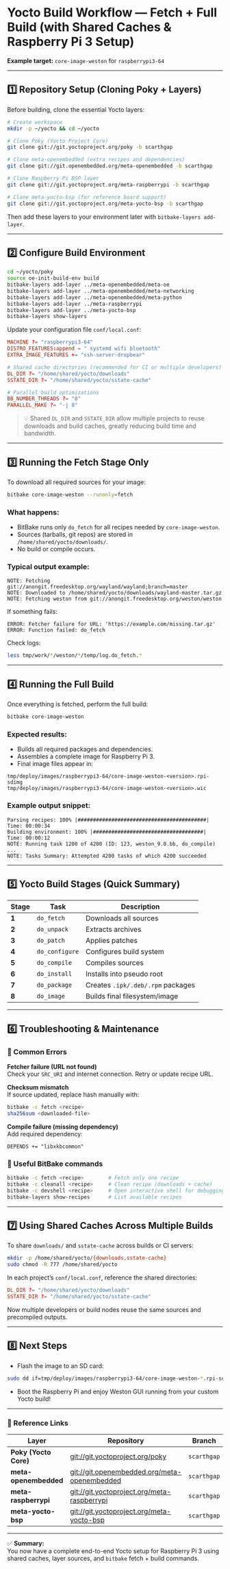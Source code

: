 # Yocto Build Workflow — Fetch + Full Build (with Shared Caches & Raspberry Pi 3 Setup)
**Example target:** `core-image-weston` for `raspberrypi3-64`

---

## 1️⃣ Repository Setup (Cloning Poky + Layers)

Before building, clone the essential Yocto layers:

```bash
# Create workspace
mkdir -p ~/yocto && cd ~/yocto

# Clone Poky (Yocto Project Core)
git clone git://git.yoctoproject.org/poky -b scarthgap

# Clone meta-openembedded (extra recipes and dependencies)
git clone git://git.openembedded.org/meta-openembedded -b scarthgap

# Clone Raspberry Pi BSP layer
git clone git://git.yoctoproject.org/meta-raspberrypi -b scarthgap

# Clone meta-yocto-bsp (for reference board support)
git clone git://git.yoctoproject.org/meta-yocto-bsp -b scarthgap
```

Then add these layers to your environment later with `bitbake-layers add-layer`.

---

## 2️⃣ Configure Build Environment

```bash
cd ~/yocto/poky
source oe-init-build-env build
bitbake-layers add-layer ../meta-openembedded/meta-oe
bitbake-layers add-layer ../meta-openembedded/meta-networking
bitbake-layers add-layer ../meta-openembedded/meta-python
bitbake-layers add-layer ../meta-raspberrypi
bitbake-layers add-layer ../meta-yocto-bsp
bitbake-layers show-layers
```

Update your configuration file `conf/local.conf`:

```conf
MACHINE ?= "raspberrypi3-64"
DISTRO_FEATURES:append = " systemd wifi bluetooth"
EXTRA_IMAGE_FEATURES += "ssh-server-dropbear"

# Shared cache directories (recommended for CI or multiple developers)
DL_DIR ?= "/home/shared/yocto/downloads"
SSTATE_DIR ?= "/home/shared/yocto/sstate-cache"

# Parallel build optimizations
BB_NUMBER_THREADS ?= "8"
PARALLEL_MAKE ?= "-j 8"
```

> 💡 Shared `DL_DIR` and `SSTATE_DIR` allow multiple projects to reuse downloads and build caches, greatly reducing build time and bandwidth.

---

## 3️⃣ Running the Fetch Stage Only

To download all required sources for your image:

```bash
bitbake core-image-weston --runonly=fetch
```

### What happens:
- BitBake runs only `do_fetch` for all recipes needed by `core-image-weston`.
- Sources (tarballs, git repos) are stored in `/home/shared/yocto/downloads/`.
- No build or compile occurs.

### Typical output example:
```
NOTE: Fetching git://anongit.freedesktop.org/wayland/wayland;branch=master
NOTE: Downloaded to /home/shared/yocto/downloads/wayland-master.tar.gz
NOTE: Fetching weston from git://anongit.freedesktop.org/weston/weston
```
If something fails:
```
ERROR: Fetcher failure for URL: 'https://example.com/missing.tar.gz'
ERROR: Function failed: do_fetch
```
Check logs:
```bash
less tmp/work/*/weston/*/temp/log.do_fetch.*
```

---

## 4️⃣ Running the Full Build

Once everything is fetched, perform the full build:

```bash
bitbake core-image-weston
```

### Expected results:
- Builds all required packages and dependencies.
- Assembles a complete image for Raspberry Pi 3.
- Final image files appear in:
```
tmp/deploy/images/raspberrypi3-64/core-image-weston-<version>.rpi-sdimg
tmp/deploy/images/raspberrypi3-64/core-image-weston-<version>.wic
```

### Example output snippet:
```
Parsing recipes: 100% |##########################################| Time: 00:00:34
Building environment: 100% |####################################| Time: 00:00:12
NOTE: Running task 1200 of 4200 (ID: 123, weston_9.0.bb, do_compile)
...
NOTE: Tasks Summary: Attempted 4200 tasks of which 4200 succeeded
```

---

## 5️⃣ Yocto Build Stages (Quick Summary)

| Stage | Task | Description |
|-------|------|-------------|
| **1** | `do_fetch` | Downloads all sources |
| **2** | `do_unpack` | Extracts archives |
| **3** | `do_patch` | Applies patches |
| **4** | `do_configure` | Configures build system |
| **5** | `do_compile` | Compiles sources |
| **6** | `do_install` | Installs into pseudo root |
| **7** | `do_package` | Creates `.ipk/.deb/.rpm` packages |
| **8** | `do_image` | Builds final filesystem/image |

---

## 6️⃣ Troubleshooting & Maintenance

### 🧩 Common Errors

**Fetcher failure (URL not found)**  
Check your `SRC_URI` and internet connection. Retry or update recipe URL.

**Checksum mismatch**  
If source updated, replace hash manually with:  
```bash
bitbake -c fetch <recipe>
sha256sum <downloaded-file>
```

**Compile failure (missing dependency)**  
Add required dependency:
```bitbake
DEPENDS += "libxkbcommon"
```

### 🧰 Useful BitBake commands
```bash
bitbake -c fetch <recipe>        # Fetch only one recipe
bitbake -c cleanall <recipe>     # Clean recipe (downloads + cache)
bitbake -c devshell <recipe>     # Open interactive shell for debugging
bitbake-layers show-recipes      # List available recipes
```

---

## 7️⃣ Using Shared Caches Across Multiple Builds

To share `downloads/` and `sstate-cache` across builds or CI servers:

```bash
mkdir -p /home/shared/yocto/{downloads,sstate-cache}
sudo chmod -R 777 /home/shared/yocto
```
In each project’s `conf/local.conf`, reference the shared directories:
```conf
DL_DIR ?= "/home/shared/yocto/downloads"
SSTATE_DIR ?= "/home/shared/yocto/sstate-cache"
```

Now multiple developers or build nodes reuse the same sources and precompiled outputs.

---

## 8️⃣ Next Steps

- Flash the image to an SD card:
```bash
sudo dd if=tmp/deploy/images/raspberrypi3-64/core-image-weston-*.rpi-sdimg         of=/dev/sdX bs=4M status=progress conv=fsync
```
- Boot the Raspberry Pi and enjoy Weston GUI running from your custom Yocto build!

---

### 🧾 Reference Links

| Layer | Repository | Branch |
|--------|-------------|---------|
| **Poky (Yocto Core)** | [git://git.yoctoproject.org/poky](https://git.yoctoproject.org/poky) | `scarthgap` |
| **meta-openembedded** | [git://git.openembedded.org/meta-openembedded](https://git.openembedded.org/meta-openembedded) | `scarthgap` |
| **meta-raspberrypi** | [git://git.yoctoproject.org/meta-raspberrypi](https://git.yoctoproject.org/meta-raspberrypi) | `scarthgap` |
| **meta-yocto-bsp** | [git://git.yoctoproject.org/meta-yocto-bsp](https://git.yoctoproject.org/meta-yocto-bsp) | `scarthgap` |

---

✅ **Summary:**  
You now have a complete end-to-end Yocto setup for Raspberry Pi 3 using shared caches, layer sources, and `bitbake` fetch + build commands.
